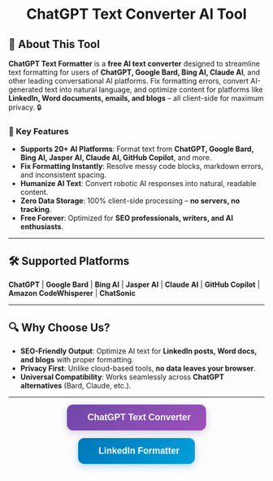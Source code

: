 <div id="header" align="center">
  <h1>ChatGPT Text Converter AI Tool</h1>
</div>


## 🚀 About This Tool  
**ChatGPT Text Formatter** is a **free AI text converter** designed to streamline text formatting for users of **ChatGPT, Google Bard, Bing AI, Claude AI**, and other leading conversational AI platforms. Fix formatting errors, convert AI-generated text into natural language, and optimize content for platforms like **LinkedIn, Word documents, emails, and blogs** – all client-side for maximum privacy. 🔒

### 🌟 Key Features  
- **Supports 20+ AI Platforms**: Format text from **ChatGPT, Google Bard, Bing AI, Jasper AI, Claude AI, GitHub Copilot**, and more.  
- **Fix Formatting Instantly**: Resolve messy code blocks, markdown errors, and inconsistent spacing.  
- **Humanize AI Text**: Convert robotic AI responses into natural, readable content.  
- **Zero Data Storage**: 100% client-side processing – **no servers, no tracking**.  
- **Free Forever**: Optimized for **SEO professionals, writers, and AI enthusiasts**.  

---

## 🛠️ Supported Platforms  
**ChatGPT** | **Google Bard** | **Bing AI** | **Jasper AI** | **Claude AI** | **GitHub Copilot** | **Amazon CodeWhisperer** | **ChatSonic**  

---

## 🔍 Why Choose Us?  
- **SEO-Friendly Output**: Optimize AI text for **LinkedIn posts, Word docs, and blogs** with proper formatting.  
- **Privacy First**: Unlike cloud-based tools, **no data leaves your browser**.  
- **Universal Compatibility**: Works seamlessly across **ChatGPT alternatives** (Bard, Claude, etc.).  

---

<link rel="stylesheet" href="https://cdnjs.cloudflare.com/ajax/libs/font-awesome/6.4.0/css/all.min.css">

<style>
  .converter-btns {
    display: flex;
    gap: 15px;
    flex-wrap: wrap;
    justify-content: center;
  }
  
  .converter-btn {
    padding: 15px 30px;
    border: none;
    border-radius: 12px;
    font-size: 1.1rem;
    font-weight: 600;
    cursor: pointer;
    transition: all 0.3s ease;
    display: flex;
    align-items: center;
    gap: 10px;
  }
  
  .chatgpt-btn {
    background: linear-gradient(135deg, #6e48aa, #9d50bb);
    color: white;
    box-shadow: 0 4px 15px rgba(110, 72, 170, 0.3);
  }
  
  .linkedin-btn {
    background: linear-gradient(135deg, #0077b5, #00a0dc);
    color: white;
    box-shadow: 0 4px 15px rgba(0, 119, 181, 0.3);
  }
  
  .converter-btn:hover {
    transform: translateY(-2px);
    box-shadow: 0 6px 20px rgba(0,0,0,0.15);
  }
  
  .converter-btn i {
    font-size: 1.3rem;
  }
  
  @media (max-width: 480px) {
    .converter-btn {
      width: 100%;
      justify-content: center;
    }
  }
</style>

<div class="converter-btns">
  <button class="converter-btn chatgpt-btn" onclick="window.location.href='https://chatgpttextformatter.com'">
    <i class="fas fa-robot"></i>
    ChatGPT Text Converter
  </button>
  
  <button class="converter-btn linkedin-btn" onclick="window.location.href='https://chatgpttextformatter.com/linkedin-formatter'">
    <i class="fab fa-linkedin"></i>
    LinkedIn Formatter
  </button>
</div>

